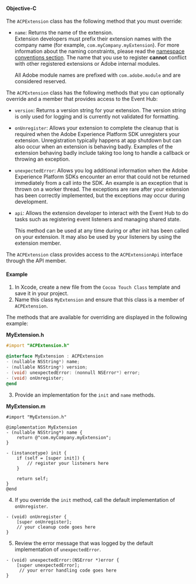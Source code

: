 #### Objective-C

The `ACPExtension` class has the following method that you must override:

* `name`: Returns the name of the extension.  
  Extension developers must prefix their extension names with the company name (for example, `com.myCompany.myExtension`). For more information about the naming constraints, please read the [namespace conventions section](./#namespace-conventions). The name that you use to register **cannot** conflict with other registered extensions or Adobe internal modules.

  All Adobe module names are prefixed with `com.adobe.module` and are considered reserved.

The `ACPExtension` class has the following methods that you can optionally override and a member that provides access to the Event Hub:

* `version`: Returns a version string for your extension. The version string is only used for logging and is currently not validated for formatting.
* `onUnregister`: Allows your extension to complete the cleanup that is required when the Adobe Experience Platform SDK unregisters your extension. Unregistration typically happens at app shutdown but can also occur when an extension is behaving badly. Examples of the extension behaving badly include taking too long to handle a callback or throwing an exception.
* `unexpectedError`: Allows you log additional information when the Adobe Experience Platform SDKs encounter an error that could not be returned immediately from a call into the SDK. An example is an exception that is thrown on a worker thread. The exceptions are rare after your extension has been correctly implemented, but the exceptions may occur during development.
* `api`: Allows the extension developer to interact with the Event Hub to do tasks such as registering event listeners and managing shared state.

  This method can be used at any time during or after init has been called on your extension. It may also be used by your listeners by using the extension member.

<InlineAlert variant="info" slots="text"/>

The `ACPExtension` class provides access to the `ACPExtensionApi` interface through the API member.

#### Example

1. In Xcode, create a new file from the `Cocoa Touch Class` template and save it in your project.
2. Name this class `MyExtension` and ensure that this class is a member of `ACPExtension`.

The methods that are available for overriding are displayed in the following example:

**MyExtension.h**

```objectivec
#import "ACPExtension.h"

@interface MyExtension : ACPExtension
- (nullable NSString*) name;
- (nullable NSString*) version;
- (void) unexpectedError: (nonnull NSError*) error;
- (void) onUnregister;
@end
```

3. Provide an implementation for the `init` and `name` methods.

**MyExtension.m**

```objc
#import "MyExtension.h"

@implementation MyExtension
- (nullable NSString*) name {
    return @"com.myCompany.myExtension";
}

- (instancetype) init {
    if (self = [super init]) {
        // register your listeners here
    }

    return self;
}
@end
```

4. If you override the `init` method, call the default implementation of `onUnregister`.

```objc
- (void) onUnregister {
    [super onUnregister];
    // your cleanup code goes here
}
```

5. Review the error message that was logged by the default implementation of `unexpectedError`.

```objc
- (void) unexpectedError:(NSError *)error {
    [super unexpectedError];
     // your error handling code goes here
}
```